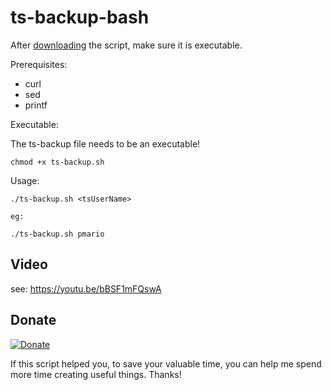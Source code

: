 # ts-backup-bash

After [downloading](https://github.com/pmario/ts-backup-bash/releases/) the script, make sure it is executable.

Prerequisites:

 - curl
 - sed
 - printf
 

Executable:

The ts-backup file needs to be an executable!

```
chmod +x ts-backup.sh
```

Usage: 

```
./ts-backup.sh <tsUserName>

eg: 

./ts-backup.sh pmario
```

## Video

see: https://youtu.be/bBSF1mFQswA

## Donate

[![Donate](https://img.shields.io/badge/Donate-PayPal-green.svg)](https://www.paypal.me/PMarioJo)

If this script helped you, to save your valuable time, you can help me spend more time creating useful things. Thanks!
